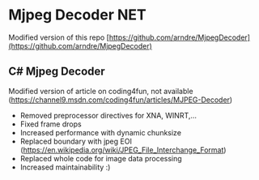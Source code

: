 # Mjpeg Decoder NET

Modified version of this repo [https://github.com/arndre/MjpegDecoder](https://github.com/arndre/MjpegDecoder)

## C# Mjpeg Decoder
Modified version of article on coding4fun, not available  (https://channel9.msdn.com/coding4fun/articles/MJPEG-Decoder)
 
 * Removed preprocessor directives for XNA, WINRT,...
 * Fixed frame drops 
 * Increased performance with dynamic chunksize
 * Replaced boundary with jpeg EOI (https://en.wikipedia.org/wiki/JPEG_File_Interchange_Format)
 * Replaced whole code for image data processing
 * Increased maintainability :)
